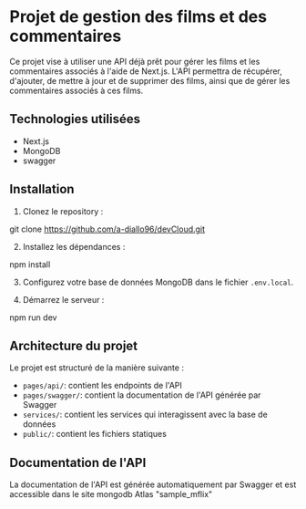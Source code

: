 # Projet de gestion des films et des commentaires

Ce projet vise à utiliser une API déjà prêt pour gérer les films et les commentaires associés à l'aide de Next.js. L'API permettra de récupérer, d'ajouter, de mettre à jour et de supprimer des films, ainsi que de gérer les commentaires associés à ces films.

## Technologies utilisées

- Next.js
- MongoDB
- swagger

## Installation

1. Clonez le repository :

git clone https://github.com/a-diallo96/devCloud.git

2. Installez les dépendances :

npm install

3. Configurez votre base de données MongoDB dans le fichier `.env.local`.

4. Démarrez le serveur :

npm run dev

## Architecture du projet

Le projet est structuré de la manière suivante :

- `pages/api/`: contient les endpoints de l'API
- `pages/swagger/`: contient la documentation de l'API générée par Swagger
- `services/`: contient les services qui interagissent avec la base de données
- `public/`: contient les fichiers statiques

## Documentation de l'API

La documentation de l'API est générée automatiquement par Swagger et est accessible dans le site mongodb Atlas "sample_mflix"
